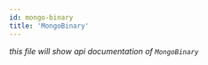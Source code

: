 ```yaml
---
id: mongo-binary
title: 'MongoBinary'
---
```


*this file will show api documentation of `MongoBinary`*
